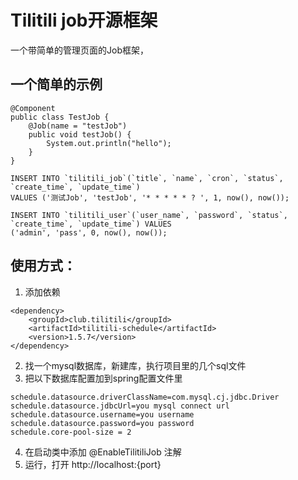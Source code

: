 # Tilitili job开源框架

一个带简单的管理页面的Job框架，

## 一个简单的示例
```
@Component
public class TestJob {
    @Job(name = "testJob")
    public void testJob() {
        System.out.println("hello");
    }
}
```
```
INSERT INTO `tilitili_job`(`title`, `name`, `cron`, `status`, `create_time`, `update_time`) 
VALUES ('测试Job', 'testJob', '* * * * * ? ', 1, now(), now());

INSERT INTO `tilitili_user`(`user_name`, `password`, `status`, `create_time`, `update_time`) VALUES 
('admin', 'pass', 0, now(), now());
```

## 使用方式：
1. 添加依赖
```
<dependency>
    <groupId>club.tilitili</groupId>
    <artifactId>tilitili-schedule</artifactId>
    <version>1.5.7</version>
</dependency>
```
2. 找一个mysql数据库，新建库，执行项目里的几个sql文件
3. 把以下数据库配置加到spring配置文件里
```
schedule.datasource.driverClassName=com.mysql.cj.jdbc.Driver
schedule.datasource.jdbcUrl=you mysql connect url
schedule.datasource.username=you username
schedule.datasource.password=you password
schedule.core-pool-size = 2
```
4. 在启动类中添加 @EnableTilitiliJob 注解
5. 运行，打开
http://localhost:{port}

